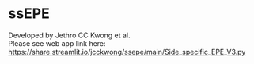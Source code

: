 # ssEPE
Developed by Jethro CC Kwong et al.\
Please see web app link here: https://share.streamlit.io/jcckwong/ssepe/main/Side_specific_EPE_V3.py
